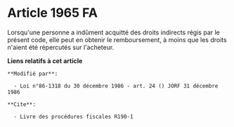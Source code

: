 # Article 1965 FA

Lorsqu'une personne a indûment acquitté des droits indirects régis par le présent code, elle peut en obtenir le
remboursement, à moins que les droits n'aient été répercutés sur l'acheteur.

**Liens relatifs à cet article**

	**Modifié par**:

	  - Loi n°86-1318 du 30 décembre 1986 - art. 24 () JORF 31 décembre 1986

	**Cite**:

	  - Livre des procédures fiscales R190-1
